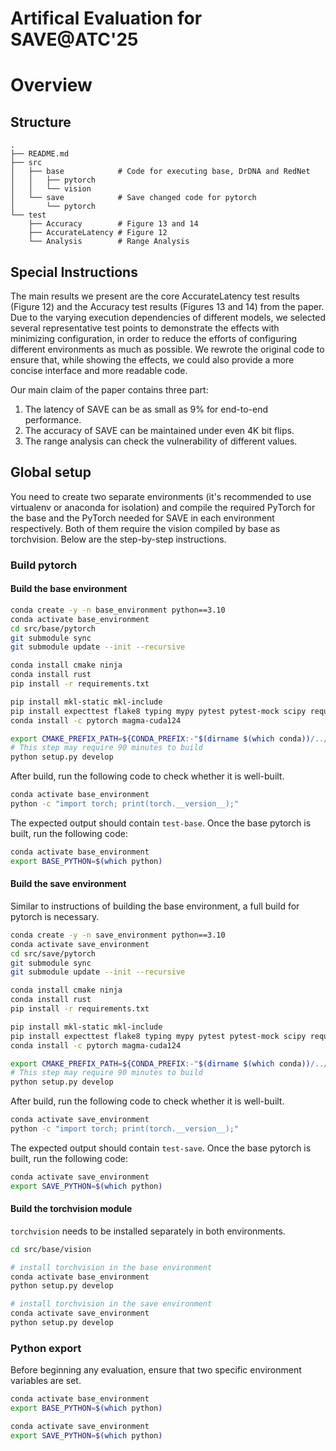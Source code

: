 # Artifical Evaluation for SAVE@ATC'25

# Overview

## Structure
```
.
├── README.md
├── src
│   ├── base            # Code for executing base, DrDNA and RedNet
│   │   ├── pytorch
│   │   └── vision
│   └── save            # Save changed code for pytorch
│       └── pytorch
└── test
    ├── Accuracy        # Figure 13 and 14
    ├── AccurateLatency # Figure 12
    └── Analysis        # Range Analysis
```
## Special Instructions
The main results we present are the core AccurateLatency test results (Figure 12) and the Accuracy test results (Figures 13 and 14) from the paper. 
Due to the varying execution dependencies of different models, we selected several representative test points to demonstrate the effects with minimizing configuration, in order to reduce the efforts of configuring different environments as much as possible.
We rewrote the original code to ensure that, while showing the effects, we could also provide a more concise interface and more readable code.

Our main claim of the paper contains three part:
1. The latency of SAVE can be as small as 9% for end-to-end performance.
2. The accuracy of SAVE can be maintained under even 4K bit flips.
3. The range analysis can check the vulnerability of different values.

## Global setup
You need to create two separate environments (it's recommended to use virtualenv or anaconda for isolation) and compile the required PyTorch for the base and the PyTorch needed for SAVE in each environment respectively. 
Both of them require the vision compiled by base as torchvision.
Below are the step-by-step instructions.

### Build pytorch
#### Build the base environment
```bash
conda create -y -n base_environment python==3.10
conda activate base_environment
cd src/base/pytorch
git submodule sync
git submodule update --init --recursive

conda install cmake ninja
conda install rust
pip install -r requirements.txt

pip install mkl-static mkl-include
pip install expecttest flake8 typing mypy pytest pytest-mock scipy requests
conda install -c pytorch magma-cuda124

export CMAKE_PREFIX_PATH=${CONDA_PREFIX:-"$(dirname $(which conda))/../"}
# This step may require 90 minutes to build
python setup.py develop
```
After build, run the following code to check whether it is well-built.
```bash
conda activate base_environment
python -c "import torch; print(torch.__version__);"
```
The expected output should contain `test-base`. 
Once the base pytorch is built, run the following code:
```bash
conda activate base_environment
export BASE_PYTHON=$(which python)
```

#### Build the save environment
Similar to instructions of building the base environment, a full build for pytorch is necessary.

```bash
conda create -y -n save_environment python==3.10
conda activate save_environment
cd src/save/pytorch
git submodule sync
git submodule update --init --recursive

conda install cmake ninja
conda install rust
pip install -r requirements.txt

pip install mkl-static mkl-include
pip install expecttest flake8 typing mypy pytest pytest-mock scipy requests
conda install -c pytorch magma-cuda124

export CMAKE_PREFIX_PATH=${CONDA_PREFIX:-"$(dirname $(which conda))/../"}
# This step may require 90 minutes to build
python setup.py develop
```
After build, run the following code to check whether it is well-built.
```bash
conda activate save_environment
python -c "import torch; print(torch.__version__);"
```
The expected output should contain `test-save`. 
Once the base pytorch is built, run the following code:
```bash
conda activate save_environment
export SAVE_PYTHON=$(which python)
```

#### Build the torchvision module
`torchvision` needs to be installed separately in both environments.
```bash
cd src/base/vision

# install torchvision in the base environment
conda activate base_environment
python setup.py develop

# install torchvision in the save environment
conda activate save_environment
python setup.py develop
```

### Python export
Before beginning any evaluation, ensure that two specific environment variables are set. 

```bash
conda activate base_environment
export BASE_PYTHON=$(which python)

conda activate save_environment
export SAVE_PYTHON=$(which python)
```